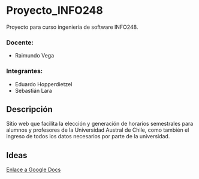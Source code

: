 # Proyecto_INFO248
Proyecto para curso ingeniería de software INFO248.

### Docente:

- Raimundo Vega

### Integrantes:

- Eduardo Hopperdietzel
- Sebastián Lara


## Descripción

Sitio web que facilita la elección y generación de horarios semestrales para alumnos y profesores de la Universidad Austral de Chile, como también el ingreso de todos los datos necesarios por parte de la universidad.



## Ideas
[Enlace a Google Docs](https://docs.google.com/document/d/1bWjeIbU7MSTcj94dASbUiQ5OQQs4qNxWRvhFYCRgIxQ/edit?usp=sharing)